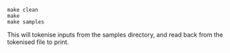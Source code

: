 ```
make clean
make
make samples
```

This will tokenise inputs from the samples directory, and read back from the tokenised file to print.
